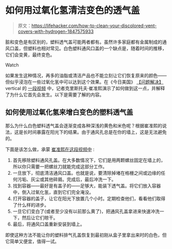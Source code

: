 # 如何用过氧化氢清洁变色的透气盖

> 原文：<https://lifehacker.com/how-to-clean-your-discolored-vent-covers-with-hydrogen-1847575933>

脏和变色是有区别的，塑料透气盖可能两者都有。虽然许多家庭都有金属制成的通风口盖，但塑料也相对常见。白色塑料通风口盖的一个缺点是，随着时间的推移，它们会变黄，最终变色。

Watch

如果发生这种情况，再多的油脂或清洁产品也不能立刻让它们恢复原来的颜色——但似乎浸泡在一些过氧化氢中可以达到这个效果。在《今日美国》 [【问题解决】](https://www.usatoday.com/problemsolved/) vertical 的 [一段视频](https://www.usatoday.com/videos/tech/problemsolved/2021/08/25/how-clean-plastic-vent-covers/5572557001/) 中，记者克里斯托夫·崔准熙演示了如何做到这一点，并解释了为什么它首先会发生。以下是需要了解的内容。

## 如何使用过氧化氢来增白变色的塑料透气盖

那么为什么白色塑料透气盖会逐渐变成各种深浅的黄色和米色呢？根据崔准熙的说法，这是长时间暴露在阳光下的结果。由于通风孔总是在你的墙上，这是无法避免的。

下面是该怎么做，承蒙 [崔准熙在这段视频中](https://www.usatoday.com/videos/tech/problemsolved/2021/08/25/how-clean-plastic-vent-covers/5572557001/) :

1.  首先移除塑料通风孔盖。在大多数情况下，它们是用两颗螺丝固定在墙上的，所以你只需要一把螺丝刀就能完成这部分工作。
2.  一旦放下，彻底清洁通风口盖。也就是说，要清除掉堵在格栅之间或边缘的任何污垢、灰尘或其他碎屑。完成后，最后冲洗一下。
3.  找到容器——最好是有盖子的——足够大，能装下透气盖。将它们放入容器中，倒入过氧化氢，直到它们完全淹没。
4.  打开容器的盖子，让它在阳光下放置几个小时。定期检查他们，看看他们取得了什么样的进步。
5.  一旦它们变白了(或者至少没有以前那么黄了)，把通风孔盖拿进来快速冲洗一下，然后让它们晾干。
6.  最后，将通风口盖重新安装到墙上。

即使这种方法不能让你的塑料排气孔盖恢复到最初刚从盒子里拿出来时的白色，但它简单又便宜，值得一试。